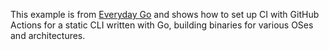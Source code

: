 This example is from [Everyday Go](https://openfaas.gumroad.com/l/everyday-golang) and shows how to set up CI with GitHub Actions for a static CLI written with Go, building binaries for various OSes and architectures.


